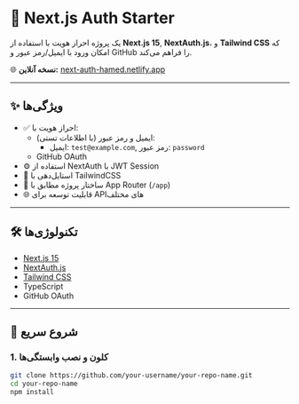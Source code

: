 # 🔐 Next.js Auth Starter

یک پروژه احراز هویت با استفاده از **Next.js 15**, **NextAuth.js**، و **Tailwind CSS** که امکان ورود با ایمیل/رمز عبور و GitHub را فراهم می‌کند.

🌐 **نسخه آنلاین:** [next-auth-hamed.netlify.app](https://next-auth-hamed.netlify.app/)

---

## ✨ ویژگی‌ها

- ✅ احراز هویت با:
  - ایمیل و رمز عبور (با اطلاعات تستی):
    - ایمیل: `test@example.com`, رمز عبور: `password`
  - GitHub OAuth
- ⚙️ استفاده از NextAuth با JWT Session
- 🎨 استایل‌دهی با TailwindCSS
- 📁 ساختار پروژه مطابق با App Router (`/app`)
- 🌐 قابلیت توسعه برای API‌های مختلف

---

## 🛠 تکنولوژی‌ها

- [Next.js 15](https://nextjs.org)
- [NextAuth.js](https://next-auth.js.org)
- [Tailwind CSS](https://tailwindcss.com)
- TypeScript
- GitHub OAuth

---

## 🚀 شروع سریع

### 1. کلون و نصب وابستگی‌ها

```bash
git clone https://github.com/your-username/your-repo-name.git
cd your-repo-name
npm install
